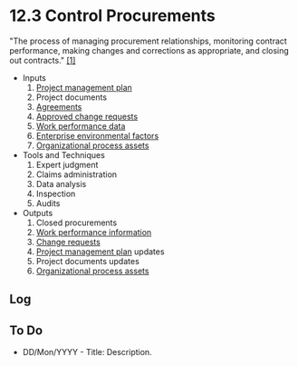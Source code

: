 # 12.3 Control Procurements

"The process of managing procurement relationships, monitoring contract
performance, making changes and corrections as appropriate, and closing out
contracts." [[1]](../home.md#references)

- Inputs
  1. [Project management plan](../04-integration/4.2-develop-project-management-plan.md)
  2. Project documents
  3. [Agreements](../99-project-files/03-agreements/00-agreements.md)
  4. [Approved change requests](../99-project-files/04-change-requests/00-change-requests.md)
  5. [Work performance data](../99-project-files/06-work-performance/00-work-performance.md#work-performance-data)
  6. [Enterprise environmental factors](../01-business-and-environment/01-enterprise-environmental-factors.md)
  7. [Organizational process assets](../01-business-and-environment/03-organizational-process-assets.md)
- Tools and Techniques
  1. Expert judgment
  2. Claims administration
  3. Data analysis
  4. Inspection
  5. Audits
- Outputs
  1. Closed procurements
  2. [Work performance information](../99-project-files/06-work-performance/00-work-performance.md#work-performance-information)
  3. [Change requests](../99-project-files/04-change-requests/00-change-requests.md)
  4. [Project management plan](../04-integration/4.2-develop-project-management-plan.md) updates
  5. Project documents updates
  6. [Organizational process assets](../01-business-and-environment/03-organizational-process-assets.md)

## Log

## To Do

- DD/Mon/YYYY - Title: Description.
